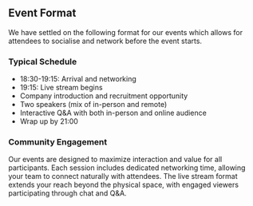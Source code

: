 ## Event Format

We have settled on the following format for our events which allows
for attendees to socialise and network before the event starts.

### Typical Schedule

- 18:30-19:15: Arrival and networking
- 19:15: Live stream begins
- Company introduction and recruitment opportunity
- Two speakers (mix of in-person and remote)
- Interactive Q&A with both in-person and online audience
- Wrap up by 21:00

### Community Engagement

Our events are designed to maximize interaction and value for all
participants. Each session includes dedicated networking time,
allowing your team to connect naturally with attendees. The live
stream format extends your reach beyond the physical space, with
engaged viewers participating through chat and Q&A.
